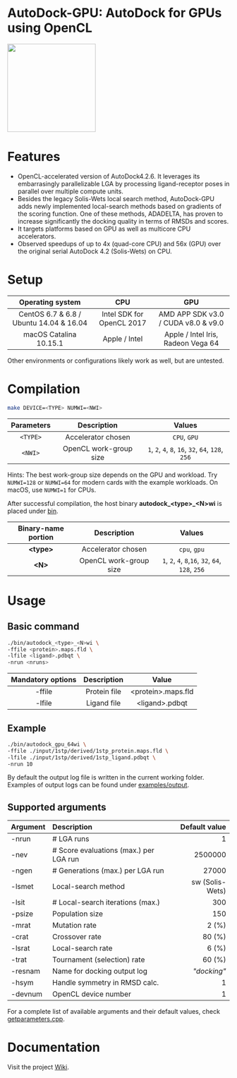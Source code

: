 AutoDock-GPU: AutoDock for GPUs using OpenCL
============================================

<img src=".png" width="200">

# Features

* OpenCL-accelerated version of AutoDock4.2.6. It leverages its embarrasingly parallelizable LGA by processing ligand-receptor poses in parallel over multiple compute units.
* Besides the legacy Solis-Wets local search method, AutoDock-GPU adds newly implemented local-search methods based on gradients of the scoring function. One of these methods, ADADELTA, has proven to increase significantly the docking quality in terms of RMSDs and scores.
* It targets platforms based on GPU as well as multicore CPU accelerators.
* Observed speedups of up to 4x (quad-core CPU) and 56x (GPU) over the original serial AutoDock 4.2 (Solis-Wets) on CPU.

# Setup

| Operating system                         | CPU                          |GPU                                  |
|:----------------------------------------:|:----------------------------:|:-----------------------------------:|
|CentOS 6.7 & 6.8 / Ubuntu 14.04 & 16.04   | Intel SDK for OpenCL 2017    | AMD APP SDK v3.0 / CUDA v8.0 & v9.0 |
|macOS Catalina 10.15.1                    | Apple / Intel                | Apple / Intel Iris, Radeon Vega 64  |


Other environments or configurations likely work as well, but are untested.

# Compilation

```zsh
make DEVICE=<TYPE> NUMWI=<NWI>
```

| Parameters | Description            | Values                                             |
|:----------:|:----------------------:|:--------------------------------------------------:|
| `<TYPE>`   | Accelerator chosen     | `CPU`, `GPU`                                       |
| `<NWI>`    | OpenCL work-group size | `1`, `2`, `4`, `8`, `16`, `32`, `64`, `128`, `256` |

Hints: The best work-group size depends on the GPU and workload. Try `NUMWI=128` or `NUMWI=64` for modern cards with the example workloads. On macOS, use `NUMWI=1` for CPUs.

After successful compilation, the host binary **autodock_&lt;type&gt;_&lt;N&gt;wi** is placed under [bin](./bin).

| Binary-name portion | Description            | Values                                            |
|:-------------------:|:----------------------:|:-------------------------------------------------:|
| **&lt;type&gt;**    | Accelerator chosen     | `cpu`, `gpu`                                      |
| **&lt;N&gt;**       | OpenCL work-group size | `1`, `2`, `4`, `8`,`16`, `32`, `64`, `128`, `256` |


# Usage

## Basic command
```zsh
./bin/autodock_<type>_<N>wi \
-ffile <protein>.maps.fld \
-lfile <ligand>.pdbqt \
-nrun <nruns>
```

| Mandatory options | Description   | Value                     |
|:-----------------:|:-------------:|:-------------------------:|
| -ffile            |Protein file   |&lt;protein&gt;.maps.fld   |
| -lfile            |Ligand file    |&lt;ligand&gt;.pdbqt       |

## Example
```zsh
./bin/autodock_gpu_64wi \
-ffile ./input/1stp/derived/1stp_protein.maps.fld \
-lfile ./input/1stp/derived/1stp_ligand.pdbqt \
-nrun 10
```
By default the output log file is written in the current working folder. Examples of output logs can be found under [examples/output](examples/output/).

## Supported arguments

| Argument | Description                                  | Default value   |
|:---------|:---------------------------------------------|----------------:|
| -nrun    | # LGA runs                                   | 1               |
| -nev     | # Score evaluations (max.) per LGA run       | 2500000         |
| -ngen    | # Generations (max.) per LGA run             | 27000           |
| -lsmet   | Local-search method                          | sw (Solis-Wets) |
| -lsit    | # Local-search iterations (max.)             | 300             |
| -psize   | Population size                              | 150             |
| -mrat    | Mutation rate                                | 2 (%)           |
| -crat    | Crossover rate                               | 80 (%)          |
| -lsrat   | Local-search rate                            | 6 (%)           |
| -trat    | Tournament (selection) rate                  | 60 (%)          |
| -resnam  | Name for docking output log                  | _"docking"_     |
| -hsym    | Handle symmetry in RMSD calc.                | 1               |
| -devnum  | OpenCL device number                         | 1               |

For a complete list of available arguments and their default values, check [getparameters.cpp](host/src/getparameters.cpp).

# Documentation

Visit the project [Wiki](https://github.com/ccsb-scripps/AutoDock-GPU/wiki).
